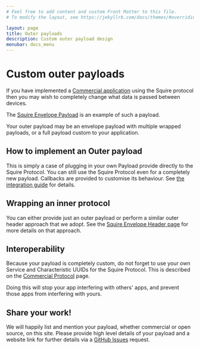 ```yaml
---
# Feel free to add content and custom Front Matter to this file.
# To modify the layout, see https://jekyllrb.com/docs/themes/#overriding-theme-defaults

layout: page
title: Outer payloads
description: Custom outer payload design
menubar: docs_menu
---
```


# Custom outer payloads

If you have implemented a [Commercial application](/protocol/commercial) using the Squire protocol
then you may wish to completely change what data is passed between devices.

The [Squire Envelope Payload](/payload/envelope) is an example of such a payload.

Your outer payload may be an envelope payload with multiple wrapped payloads, or a full payload
custom to your application.

## How to implement an Outer payload

This is simply a case of plugging in your own Payload provide directly to the Squire Protocol.
You can still use the Squire Protocol even for a completely new payload. Callbacks are provided
to customise its behaviour. See [the integration guide](/guide) for details.

## Wrapping an inner protocol

You can either provide just an outer payload or perform a similar outer header approach that
we adopt. See the [Squire Envelope Header page](/payload/envelope) for more details on that
approach.

## Interoperability

Because your payload is completely custom, do not forget to use your own Service and Characteristic UUIDs
for the Squire Protocol. This is described on the [Commercial Protocol](/protocol/commercial) page.

Doing this will stop your app interfering with others' apps, and prevent those apps from interfering with
yours.

## Share your work!

We will happily list and mention your payload, whether commercial or open source, on this site. Please
provide high level details of your payload and a website link for further details via a 
[GitHub Issues](https://github.com/vmware/squire/issues) request.
